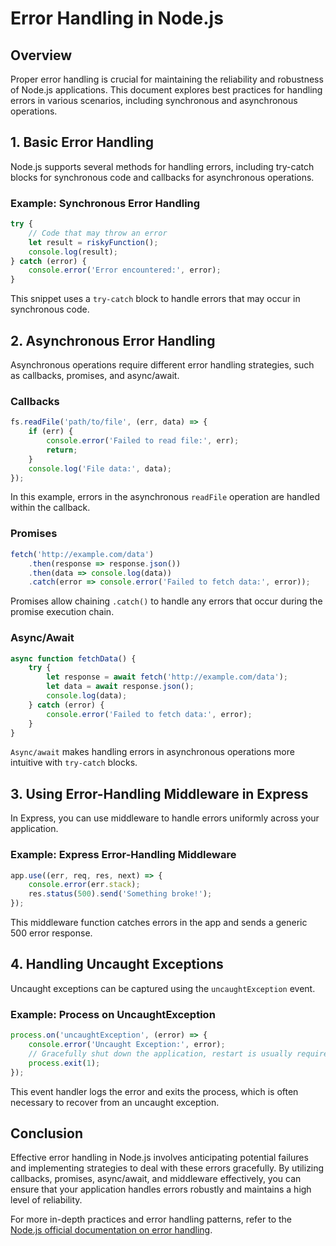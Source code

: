# Error Handling in Node.js

## Overview
Proper error handling is crucial for maintaining the reliability and robustness of Node.js applications. This document explores best practices for handling errors in various scenarios, including synchronous and asynchronous operations.

## 1. Basic Error Handling
Node.js supports several methods for handling errors, including try-catch blocks for synchronous code and callbacks for asynchronous operations.

### Example: Synchronous Error Handling
```javascript
try {
    // Code that may throw an error
    let result = riskyFunction();
    console.log(result);
} catch (error) {
    console.error('Error encountered:', error);
}
```
This snippet uses a `try-catch` block to handle errors that may occur in synchronous code.

## 2. Asynchronous Error Handling
Asynchronous operations require different error handling strategies, such as callbacks, promises, and async/await.

### Callbacks
```javascript
fs.readFile('path/to/file', (err, data) => {
    if (err) {
        console.error('Failed to read file:', err);
        return;
    }
    console.log('File data:', data);
});
```
In this example, errors in the asynchronous `readFile` operation are handled within the callback.

### Promises
```javascript
fetch('http://example.com/data')
    .then(response => response.json())
    .then(data => console.log(data))
    .catch(error => console.error('Failed to fetch data:', error));
```
Promises allow chaining `.catch()` to handle any errors that occur during the promise execution chain.

### Async/Await
```javascript
async function fetchData() {
    try {
        let response = await fetch('http://example.com/data');
        let data = await response.json();
        console.log(data);
    } catch (error) {
        console.error('Failed to fetch data:', error);
    }
}
```
`Async/await` makes handling errors in asynchronous operations more intuitive with `try-catch` blocks.

## 3. Using Error-Handling Middleware in Express
In Express, you can use middleware to handle errors uniformly across your application.

### Example: Express Error-Handling Middleware
```javascript
app.use((err, req, res, next) => {
    console.error(err.stack);
    res.status(500).send('Something broke!');
});
```
This middleware function catches errors in the app and sends a generic 500 error response.

## 4. Handling Uncaught Exceptions
Uncaught exceptions can be captured using the `uncaughtException` event.

### Example: Process on UncaughtException
```javascript
process.on('uncaughtException', (error) => {
    console.error('Uncaught Exception:', error);
    // Gracefully shut down the application, restart is usually required
    process.exit(1);
});
```
This event handler logs the error and exits the process, which is often necessary to recover from an uncaught exception.

## Conclusion
Effective error handling in Node.js involves anticipating potential failures and implementing strategies to deal with these errors gracefully. By utilizing callbacks, promises, async/await, and middleware effectively, you can ensure that your application handles errors robustly and maintains a high level of reliability.

For more in-depth practices and error handling patterns, refer to the [Node.js official documentation on error handling](https://nodejs.org/api/errors.html).